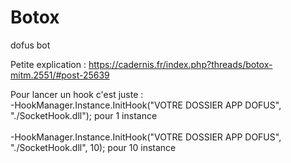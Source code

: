 # Botox
dofus bot

Petite explication : https://cadernis.fr/index.php?threads/botox-mitm.2551/#post-25639

Pour lancer un hook c'est juste : </br>
  -HookManager.Instance.InitHook("VOTRE DOSSIER APP DOFUS", "./SocketHook.dll"); pour 1 instance </br>    
  -HookManager.Instance.InitHook("VOTRE DOSSIER APP DOFUS", "./SocketHook.dll", 10); pour 10 instance </br> 

